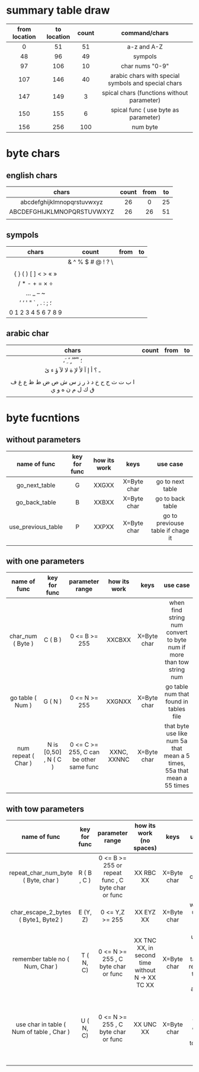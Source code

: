 # summary table draw

| from location | to location | count | command/chars                                       |
|:-------------:|:-----------:|:-----:|:---------------------------------------------------:|
| 0             | 51          | 51    | a-z and A-Z                                         |
| 48            | 96          | 49    | sympols                                             |
| 97            | 106         | 10    | char nums "0-9"                                     |
| 107           | 146         | 40    | arabic chars with special symbols and special chars |
| 147           | 149         | 3     | spical chars (functions without parameter)          |
| 150           | 155         | 6     | spical func ( use byte as parameter)                |
| 156           | 256         | 100   | num byte                                            |



# byte chars

##  english chars
| chars                      | count | from | to |
|:--------------------------:|:-----:|:----:|:--:|
| abcdefghijklmnopqrstuvwxyz | 26    | 0    | 25 |
| ABCDEFGHIJKLMNOPQRSTUVWXYZ | 26    | 26   | 51 |
|                            |       |      |    |

## sympols
| chars                  | count | from | to |
|:----------------------:|:-----:|:----:|:--:|
|  | & ^ % $ # @ ! ? \ 
 |       |      |    |
| { } ( ) [ ] < > « »    |       |      |    |
|  / * - + = × ÷         |       |      |    |
| … _ – ~                |       |      |    |
| ’ ‘ ' " ` , . : ; ؛    |       |      |    |
| 0 1 2 3 4 5 6 7 8 9    |       |      |    |

## arabic char
| chars                                                     | count | from | to |
|:---------------------------------------------------------:|:-----:|:----:|:--:|
| ، َ  ِ  ً  ٍ  ُ  ٌ  ّ  ْ ؛                                |       |      |    |
| ـ ؟ أ إ آ ﻷ ﻹ ة ﻻ ﻵ ؤ ء ئ 
                               |       |      |    |
|  ا ب ت ث ج ح خ د ذ ر ز س ش ص ض ط ظ ع غ  ف ق ك ل م ن ه و ي |       |      |    |
|                                                           |       |      |    |

# byte fucntions

## without parameters
| name of func       | key for func | how its work | keys        | use case                           |
|:------------------:|:------------:|:------------:|:-----------:|:----------------------------------:|
| go_next_table      | G            | XXGXX        | X=Byte char | go to next table                   |
| go_back_table      | B            | XXBXX        | X=Byte char | go to back table                   |
| use_previous_table | P            | XXPXX        | X=Byte char | go to previouse table if chage it  |
|                    |              |              |             |                                    |

## with one parameters
| name of func        | key for func          | parameter range                         | how its work | keys        | use case                                                                |
|:-------------------:|:---------------------:|:---------------------------------------:|:------------:|:-----------:|:-----------------------------------------------------------------------:|
| char_num ( Byte )   | C ( B )               | 0 <= B >= 255                           | XXCBXX       | X=Byte char | when find string num convert to byte num if more than tow string num    |
| go table ( Num )    | G ( N )               | 0 <= N >= 255                           | XXGNXX       | X=Byte char | go table num that found in tables file                                  |
| num repeat ( Char ) | N is [0,50] , N ( C ) | 0 <= C >= 255, C can be other same func | XXNC, XXNNC  | X=Byte char | that byte use like num 5a that mean a 5 times, 55a that mean a 55 times |
|                     |                       |                                         |              |             |                                                                         |

## with tow parameters
| name of func                              | key for func | parameter range                                    | how its work (no spaces)                         | keys        | use case                                                              |
|:-----------------------------------------:|:------------:|:--------------------------------------------------:|:------------------------------------------------:|:-----------:|:---------------------------------------------------------------------:|
| repeat_char_num_byte ( Byte, char )       | R ( B , C )  | 0 <= B >= 255 or repeat func , C byte char or func | XX RBC XX                                        | X=Byte char | repeat char C , B times                                               |
| char_escape_2_bytes ( Byte1, Byte2 )      | E (Y, Z)     | 0 <= Y,Z >= 255                                    | XX EYZ XX                                        | X=Byte char | when use unicode char (utf8)                                          |
| remember table no ( Num, Char )           | T ( N, C)    | 0 <= N >= 255 , C byte char or func                | XX TNC XX, in second time without N -> XX TC XX  | X=Byte char | use char from other table and remember the num of it to after use     |
| use char in table ( Num of table , Char ) | U ( N, C)    | 0 <= N >= 255 , C byte char or func                | XX UNC XX                                        | X=Byte char | if found char in other table or can use escape tow bytes (same coast) |
|                                           |              |                                                    |                                                  |             |                                                                       |
